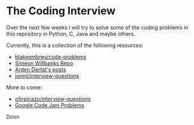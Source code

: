 # The Coding Interview

Over the next few weeks I will try to solve some of the coding problems in this
repository in Python, C, Java and maybe others.


Currently, this is a collection of the following resources:

  * [blakeembrey/code-problems](https://github.com/blakeembrey/code-problems)
  * [Simeon Willbanks Repo](https://github.com/simeonwillbanks/google-interview-questions/tree/master/questions)
  * [Arden Dertat's posts](http://www.ardendertat.com/2012/01/09/programming-interview-questions/)
  * [jonnii/interview-questions](https://github.com/jonnii/interview-questions)

More to come:

  * [ofirpicazo/interview-questions](https://github.com/ofirpicazo/interview-questions/tree/master/python)
  * [Google Code Jam Problems](https://code.google.com/codejam/)

Doon
